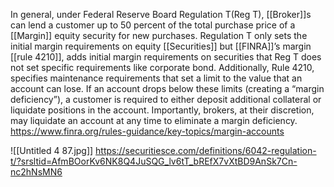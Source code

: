 In general, under Federal Reserve Board Regulation T(Reg T), [[Broker]]s can lend a customer up to 50 percent of the total purchase price of a [[Margin]] equity security for new purchases. Regulation T only sets the initial margin requirements on equity [[Securities]] but [[FINRA]]’s margin [[rule 4210]], adds initial margin requirements on securities that Reg T does not set specific requirements like corporate bond. Additionally, Rule 4210, specifies maintenance requirements that set a limit to the value that an account can lose. If an account drops below these limits (creating a “margin deficiency”), a customer is required to either deposit additional collateral or liquidate positions in the account. Importantly, brokers, at their discretion, may liquidate an account at any time to eliminate a margin deficiency.
https://www.finra.org/rules-guidance/key-topics/margin-accounts

![[Untitled 4 87.jpg]]
https://securitiesce.com/definitions/6042-regulation-t/?srsltid=AfmBOorKv6NK8Q4JuSQG_lv6tT_bREfX7vXtBD9AnSk7Cn-nc2hNsMN6
